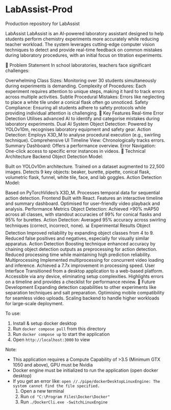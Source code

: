 # LabAssist-Prod
Production repository for LabAssist

LabAssist
LabAssist is an AI-powered laboratory assistant designed to help students perform chemistry experiments more accurately while reducing teacher workload. The system leverages cutting-edge computer vision techniques to detect and provide real-time feedback on common mistakes during laboratory procedures, with an initial focus on titration experiments.

🔬 Problem Statement
In school laboratories, teachers face significant challenges:

Overwhelming Class Sizes: Monitoring over 30 students simultaneously during experiments is demanding.
Complexity of Procedures: Each experiment requires attention to unique steps, making it hard to track errors across multiple activities.
Subtle Procedural Mistakes: Errors like neglecting to place a white tile under a conical flask often go unnoticed.
Safety Compliance: Ensuring all students adhere to safety protocols while providing individual attention is challenging.
🎯 Key Features
Real-time Error Detection
Utilises advanced AI to identify and categorise mistakes during laboratory experiments.
Dual AI System
Object Detection: Powered by YOLOv10m, recognises laboratory equipment and safety gear.
Action Detection: Employs X3D_M to analyse procedural execution (e.g., swirling technique).
Comprehensive UI
Timeline View: Chronologically tracks errors.
Summary Dashboard: Offers a performance overview.
Error Navigation: One-click access to specific error instances in videos.
🤖 Technical Architecture
Backend
Object Detection Model:

Built on YOLOv10m architecture.
Trained on a dataset augmented to 22,500 images.
Detects 9 key objects: beaker, burette, pipette, conical flask, volumetric flask, funnel, white tile, face, and lab goggles.
Action Detection Model:

Based on PyTorchVideo’s X3D_M.
Processes temporal data for sequential action detection.
Frontend
Built with React.
Features an interactive timeline and summary dashboard.
Optimised for user-friendly video playback and analysis.
Performance Metrics
Object Detection: Achieved >90% mAP50 across all classes, with standout accuracies of 99% for conical flasks and 95% for burettes.
Action Detection: Averaged 95% accuracy across swirling techniques (correct, incorrect, none).
📊 Experimental Results
Object Detection
Improved reliability by expanding object classes from 4 to 9.
Reduced false positives and negatives, especially for visually similar apparatus.
Action Detection
Boosting technique enhanced accuracy by chaining object detection outputs as preprocessing for action detection.
Reduced processing time while maintaining high prediction reliability.
Multiprocessing
Implemented multiprocessing for concurrent video loading and inference.
Achieved a 7.7x improvement in processing speed.
User Interface
Transitioned from a desktop application to a web-based platform.
Accessible via any device, eliminating setup complexities.
Highlights errors on a timeline and provides a checklist for performance review.
🚀 Future Development
Expanding detection capabilities to other experiments like separation techniques and salt preparation.
Optimising mobile compatibility for seamless video uploads.
Scaling backend to handle higher workloads for large-scale deployment.

To use:
1. Install & setup docker desktop
2. Run `docker compose pull` from this directory
3. Run `docker compose up` to start the application
4. Open `http://localhost:3000` to view

Note:
 - This application requires a Compute Capability of >3.5 (Minimum GTX 1050 and above), GPU must be Nvidia
 - Docker engine must be initialized to run the application (open docker desktop)
 - If you get an error like: `open //./pipe/dockerDesktopLinuxEngine: The system cannot find the file specified.`
    1. Open a new terminal
    2. Run `cd "C:\Program Files\Docker\Docker"`
    3. Run `./DockerCli.exe -SwitchLinuxEngine`
